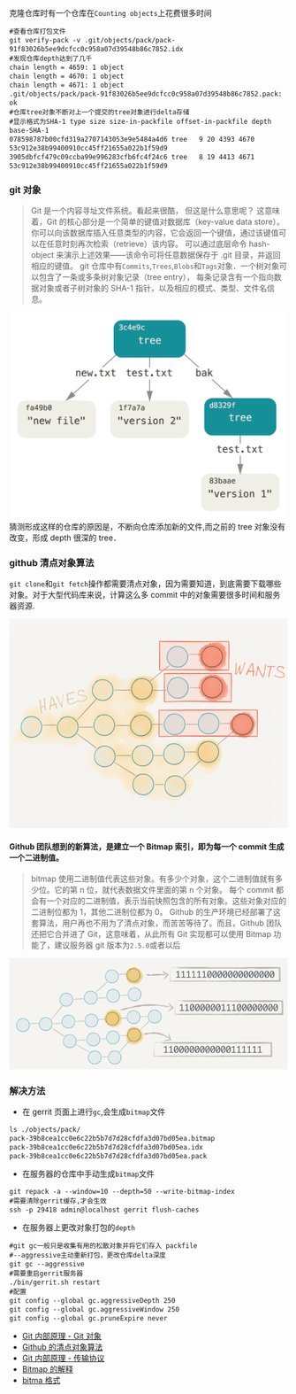 克隆仓库时有一个仓库在`Counting objects`上花费很多时间

```
#查看仓库打包文件
git verify-pack -v .git/objects/pack/pack-91f83026b5ee9dcfcc0c958a07d39548b86c7852.idx
#发现仓库depth达到了几千
chain length = 4659: 1 object
chain length = 4670: 1 object
chain length = 4671: 1 object
.git/objects/pack/pack-91f83026b5ee9dcfcc0c958a07d39548b86c7852.pack: ok
#仓库tree对象不断对上一个提交的tree对象进行delta存储
#显示格式为SHA-1 type size size-in-packfile offset-in-packfile depth base-SHA-1
078598787b00cfd319a2707143053e9e5484a4d6 tree   9 20 4393 4670 53c912e38b99400910cc45ff21655a022b1f59d9
3905dbfcf479c09ccba99e996283cfb6fc4f24c6 tree   8 19 4413 4671 53c912e38b99400910cc45ff21655a022b1f59d9
```

### git 对象

> Git 是一个内容寻址文件系统。看起来很酷， 但这是什么意思呢？
> 这意味着，Git 的核心部分是一个简单的键值对数据库（key-value data store）。
> 你可以向该数据库插入任意类型的内容，它会返回一个键值，通过该键值可以在任意时刻再次检索（retrieve）该内容。
> 可以通过底层命令 hash-object 来演示上述效果——该命令可将任意数据保存于 .git 目录，并返回相应的键值。
> git 仓库中有`Commits`,`Trees`,`Blobs`和`Tags`对象．一个树对象可以包含了一条或多条树对象记录（tree entry），
> 每条记录含有一个指向数据对象或者子树对象的 SHA-1 指针，以及相应的模式、类型、文件名信息。

![git01](./img/git01.png)
猜测形成这样的仓库的原因是，不断向仓库添加新的文件,而之前的 tree 对象没有改变，形成 depth 很深的 tree．

### github 清点对象算法

`git clone`和`git fetch`操作都需要清点对象，因为需要知道，到底需要下载哪些对象。对于大型代码库来说，计算这么多 commit 中的对象需要很多时间和服务器资源.

![git02](./img/git02.png)

#### Github 团队想到的新算法，是建立一个 Bitmap 索引，即为每一个 commit 生成一个二进制值。

> bitmap 使用二进制值代表这些对象。有多少个对象，这个二进制值就有多少位。它的第 n 位，就代表数据文件里面的第 n 个对象。
> 每个 commit 都会有一个对应的二进制值，表示当前快照包含的所有对象。这些对象对应的二进制位都为 1，其他二进制位都为 0。
> Github 的生产环境已经部署了这套算法，用户再也不用为了清点对象，而苦苦等待了。而且，Github 团队还把它合并进了 Git，这意味着，从此所有 Git 实现都可以使用 Bitmap 功能了，建议服务器 git 版本为`2.5.0`或者以后

![git03](./img/git03.png)

### 解决方法

- 在 gerrit 页面上进行`gc`,会生成`bitmap`文件

```
ls ./objects/pack/
pack-39b8cea1cc0e6c22b5b7d7d28cfdfa3d07bd05ea.bitmap
pack-39b8cea1cc0e6c22b5b7d7d28cfdfa3d07bd05ea.idx
pack-39b8cea1cc0e6c22b5b7d7d28cfdfa3d07bd05ea.pack
```

- 在服务器的仓库中手动生成`bitmap`文件

```
git repack -a --window=10 --depth=50 --write-bitmap-index
#需要清除gerrit缓存,才会生效
ssh -p 29418 admin@localhost gerrit flush-caches
```

- 在服务器上更改对象打包的`depth`

```
#git gc一般只是收集有用的松散对象并将它们存入 packfile
#--aggressive主动重新打包，更改仓库delta深度
git gc --aggressive
#需要重启gerrit服务器
./bin/gerrit.sh restart
#配置
git config --global gc.aggressiveDepth 250
git config --global gc.aggressiveWindow 250
git config --global gc.pruneExpire never
```

- [Git 内部原理 - Git 对象](http://git-scm.com/book/zh/v2/Git-%E5%86%85%E9%83%A8%E5%8E%9F%E7%90%86-Git-%E5%AF%B9%E8%B1%A1)
- [Github 的清点对象算法](http://www.ruanyifeng.com/blog/2015/09/git-bitmap.html)
- [Git 内部原理 - 传输协议](http://git-scm.com/book/zh/v2/Git-%E5%86%85%E9%83%A8%E5%8E%9F%E7%90%86-%E4%BC%A0%E8%BE%93%E5%8D%8F%E8%AE%AE)
- [Bitmap 的解释](https://github.com/gitster/git/commit/fff4275)
- [bitma 格式](https://github.com/gitster/git/blob/master/Documentation/technical/bitmap-format.txt)
